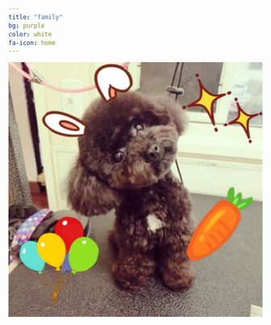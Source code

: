 ```yaml
---
title: "family"
bg: purple
color: white
fa-icon: home
---
```


<div style="text-align: center;"><img src="photos/happypet/mmexport1395959070004.jpg" /></div>
